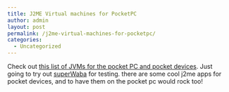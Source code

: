 ```yaml
---
title: J2ME Virtual machines for PocketPC
author: admin
layout: post
permalink: /j2me-virtual-machines-for-pocketpc/
categories:
  - Uncategorized
---
```

Check out [this list of JVMs for the pocket PC and pocket devices][1]. Just going to try out [superWaba][2] for testing. there are some cool j2me apps for pocket devices, and to have them on the pocket pc would rock too!

 [1]: http://www.comp.lancs.ac.uk/computing/users/fittond/ppcjava.html
 [2]: http://www.superwaba.com.br/en/default.asp